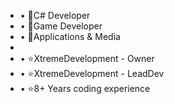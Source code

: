  - • 📌C# Developer
 -  • 📌Game Developer
 -  • 📌Applications & Media
 -  
 -  • ⭐XtremeDevelopment - Owner
 -  • ⭐XtremeDevelopment - LeadDev
 -  • ⭐8+ Years coding experience
 








